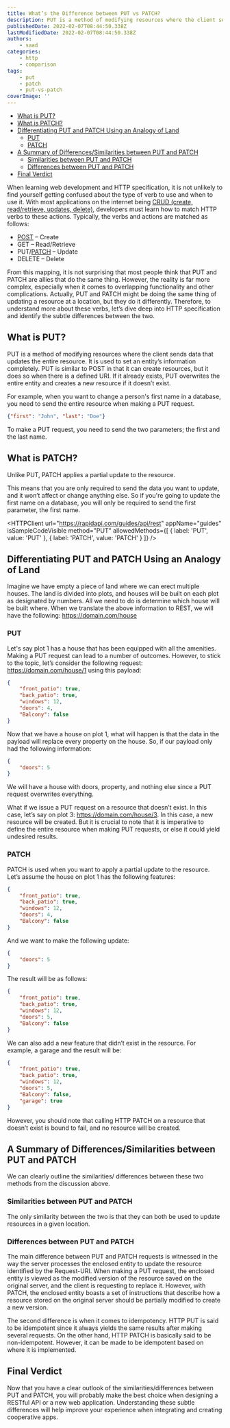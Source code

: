 ```yaml
---
title: What’s the Difference between PUT vs PATCH?
description: PUT is a method of modifying resources where the client sends data that updates the entire resource. Unlike PUT, PATCH applies a partial update to the resource. Let's take a look at the differences between these two methods in this piece.
publishedDate: 2022-02-07T08:44:50.338Z
lastModifiedDate: 2022-02-07T08:44:50.338Z
authors:
    - saad
categories:
    - http
    - comparison
tags:
    - put
    - patch
    - put-vs-patch
coverImage: ''
---
```


-   [What is PUT?](#what-is-put)
-   [What is PATCH?](#what-is-patch)
-   [Differentiating PUT and PATCH Using an Analogy of Land](#differentiating-put-and-patch-using-an-analogy-of-land)
    -   [PUT](#put)
    -   [PATCH](#patch)
-   [A Summary of Differences/Similarities between PUT and PATCH](#a-summary-of-differencessimilarities-between-put-and-patch)
    -   [Similarities between PUT and PATCH](#similarities-between-put-and-patch)
    -   [Differences between PUT and PATCH](#differences-between-put-and-patch)
-   [Final Verdict](#final-verdict)

<Lead>

When learning web development and HTTP specification, it is not unlikely to find yourself getting confused about the type of verb to use and when to use it. With most applications on the internet being [CRUD (create, read/retrieve, updates, delete)](https://RapidAPI.com/blog/api-glossary/crud/), developers must learn how to match HTTP verbs to these actions. Typically, the verbs and actions are matched as follows:

</Lead>

-   [POST](https://RapidAPI.com/blog/api-glossary/post/) – Create
-   GET – Read/Retrieve
-   PUT/[PATCH](https://RapidAPI.com/blog/api-glossary/patch/) – Update
-   DELETE – Delete

From this mapping, it is not surprising that most people think that PUT and PATCH are allies that do the same thing. However, the reality is far more complex, especially when it comes to overlapping functionality and other complications. Actually, PUT and PATCH might be doing the same thing of updating a resource at a location, but they do it differently. Therefore, to understand more about these verbs, let’s dive deep into HTTP specification and identify the subtle differences between the two.

## What is PUT?

PUT is a method of modifying resources where the client sends data that updates the entire resource. It is used to set an entity’s information completely. PUT is similar to POST in that it can create resources, but it does so when there is a defined URI. If it already exists, PUT overwrites the entire entity and creates a new resource if it doesn’t exist.

For example, when you want to change a person's first name in a database, you need to send the entire resource when making a PUT request.

```json
{"first": "John", "last": "Doe"}
```

To make a PUT request, you need to send the two parameters; the first and the last name.

## What is PATCH?

Unlike PUT, PATCH applies a partial update to the resource.

This means that you are only required to send the data you want to update, and it won’t affect or change anything else. So if you're going to update the first name on a database, you will only be required to send the first parameter, the first name.

<HTTPClient
	url="https://rapidapi.com/guides/api/rest"
	appName="guides"
	isSampleCodeVisible
	method="PUT"
	allowedMethods={[
		{
			label: 'PUT',
			value: 'PUT'
		},
		{
			label: 'PATCH',
			value: 'PATCH'
		}
	]}
/>

## Differentiating PUT and PATCH Using an Analogy of Land

Imagine we have empty a piece of land where we can erect multiple houses. The land is divided into plots, and houses will be built on each plot as designated by numbers. All we need to do is determine which house will be built where.
When we translate the above information to REST, we will have the following:
https://domain.com/house

### PUT

Let's say plot 1 has a house that has been equipped with all the amenities. Making a PUT request can lead to a number of outcomes. However, to stick to the topic, let’s consider the following request: https://domain.com/house/1 using this payload:

```json
{
	"front_patio": true,
	"back_patio": true,
	"windows": 12,
	"doors": 4,
	"Balcony": false
}
```

Now that we have a house on plot 1, what will happen is that the data in the payload will replace every property on the house. So, if our payload only had the following information:

```json
{
	"doors": 5
}
```

We will have a house with doors, property, and nothing else since a PUT request overwrites everything.

What if we issue a PUT request on a resource that doesn’t exist. In this case, let’s say on plot 3: https://domain.com/house/3. In this case, a new resource will be created. But it is crucial to note that it is imperative to define the entire resource when making PUT requests, or else it could yield undesired results.

### PATCH

PATCH is used when you want to apply a partial update to the resource. Let’s assume the house on plot 1 has the following features:

```json
{
	"front_patio": true,
	"back_patio": true,
	"windows": 12,
	"doors": 4,
	"Balcony": false
}
```

And we want to make the following update:

```json
{
	"doors": 5
}
```

The result will be as follows:

```json
{
	"front_patio": true,
	"back_patio": true,
	"windows": 12,
	"doors": 5,
	"Balcony": false
}
```

We can also add a new feature that didn’t exist in the resource. For example, a garage and the result will be:

```json
{
	"front_patio": true,
	"back_patio": true,
	"windows": 12,
	"doors": 5,
	"Balcony": false,
	"garage": true
}
```

However, you should note that calling HTTP PATCH on a resource that doesn’t exist is bound to fail, and no resource will be created.

## A Summary of Differences/Similarities between PUT and PATCH

We can clearly outline the similarities/ differences between these two methods from the discussion above.

### Similarities between PUT and PATCH

The only similarity between the two is that they can both be used to update resources in a given location.

### Differences between PUT and PATCH

The main difference between PUT and PATCH requests is witnessed in the way the server processes the enclosed entity to update the resource identified by the Request-URI. When making a PUT request, the enclosed entity is viewed as the modified version of the resource saved on the original server, and the client is requesting to replace it. However, with PATCH, the enclosed entity boasts a set of instructions that describe how a resource stored on the original server should be partially modified to create a new version.

The second difference is when it comes to idempotency. HTTP PUT is said to be idempotent since it always yields the same results after making several requests. On the other hand, HTTP PATCH is basically said to be non-idempotent. However, it can be made to be idempotent based on where it is implemented.

## Final Verdict

Now that you have a clear outlook of the similarities/differences between PUT and PATCH, you will probably make the best choice when designing a RESTful API or a new web application. Understanding these subtle differences will help improve your experience when integrating and creating cooperative apps.
